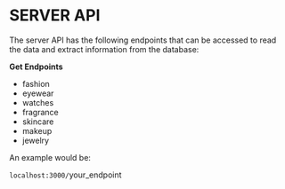 # SERVER API

The server API has the following endpoints that can be accessed to read the data and extract information from the database:

**Get Endpoints** 
- fashion 
- eyewear 
- watches
- fragrance
- skincare
- makeup
- jewelry

An example would be:

`localhost:3000/`your_endpoint